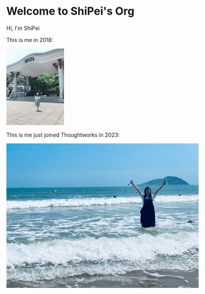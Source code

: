 # Welcome to ShiPei's Org

Hi, I'm ShiPei

This is me in 2018:

<img src="assets/shipei-2018.jpg" alt="me-now-2021" width="30%" />

This is me just joined Thoughtworks in 2023:

![me-join-tw-2023](assets/shipei-2022.jpg)

